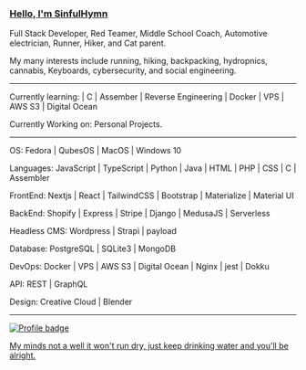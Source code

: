 ### [Hello, I'm SinfulHymn](http://www.kmachappy.me/)

Full Stack Developer, Red Teamer, Middle School Coach, Automotive electrician, Runner, Hiker, and Cat parent.

My many interests include running, hiking, backpacking, hydropnics, cannabis, Keyboards, cybersecurity, and social engineering.

---

Currently learning:  | C | Assember | Reverse Engineering | Docker | VPS | AWS S3 | Digital Ocean 

Currently Working on: Personal Projects.

---

OS:  Fedora | QubesOS | MacOS | Windows 10

Languages: JavaScript | TypeScript | Python | Java | HTML | PHP | CSS | C | Assembler

FrontEnd: Nextjs | React | TailwindCSS | Bootstrap | Materialize | Material UI 

BackEnd: Shopify | Express | Stripe | Django | MedusaJS  | Serverless

Headless CMS: Wordpress | Strapi | payload

Database: PostgreSQL | SQLite3 | MongoDB

DevOps: Docker | VPS | AWS S3 | Digital Ocean | Nginx | jest | Dokku

API: REST | GraphQL

Design: Creative Cloud | Blender

---


[![Profile badge](https://www.codewars.com/users/Kmachappy/badges/small)](https://www.codewars.com/users/Kmachappy)



[My minds not a well it won't run dry, just keep drinking water and you'll be alright.](https://www.youtube.com/watch?v=DbvR_d7MDQc)
